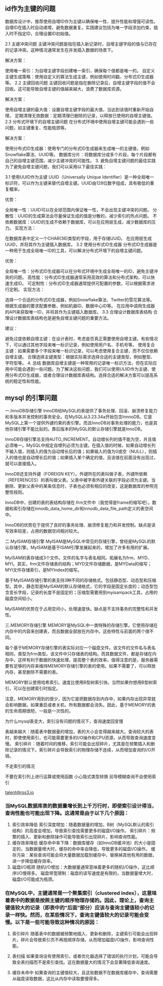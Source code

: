 ## id作为主键的问题
 数据库设计中，推荐使用自增ID作为主键以确保唯一性、提升性能和增强可读性。自增ID在插入时自动递增，避免数据重复。实践建议包括为唯一字段添加约束，插入时不指定ID，合理设置ID初始值。


2.1 主键冲突问题
主键冲突问题是指在插入新记录时，自增主键字段的值与已存在的记录冲突。这种情况通常发生在并发插入数据的场景下。

解决方案：

使用唯一索引：为自增主键字段创建唯一索引，确保每个值都是唯一的。
自定义主键生成策略：使用自定义的算法生成主键，例如使用时间戳、分布式ID生成器等。
2.2 主键回收问题
主键回收问题是指在删除记录后，自增主键字段的值不会回收。这可能导致自增主键的值越来越大，浪费了数据库资源。

解决方案：

使用自增主键的最大值：设置自增主键字段的最大值，当达到该值时重新开始自增。
定期清理无效数据：定期清理已删除的记录，以释放已使用的自增主键值。
2.3 分布式环境下的自增主键问题
在分布式环境中使用自增主键可能会遇到一些问题，如主键重复、性能瓶颈等。

解决方案：

使用分布式ID生成器：使用专门的分布式ID生成器来生成唯一的主键值，例如Snowflake算法、UUID等。
数据库分片：将数据库分成多个片段，每个片段都有自己的自增主键范围，减少主键冲突的可能性。
3. 避免自增主键问题的最佳实践
为了避免自增主键问题，我们可以采用以下最佳实践：

3.1 使用UUID作为主键
UUID（Universally Unique Identifier）是一种全局唯一标识符，可以作为主键来替代自增主键。UUID由128位数字组成，具有极低的重复概率。

优势：

全局唯一性：UUID可以在全球范围内保证唯一性，不会出现主键冲突的问题。
分散性：UUID的生成算法会尽量保证生成的值是分散的，减少索引的热点问题。
不依赖数据库：UUID的生成不依赖于数据库，可以在应用层生成，减少数据库的压力。
实现方法：

在数据库表中定义一个CHAR(36)类型的字段，用于存储UUID。
在应用层生成UUID，并将其作为主键插入数据库。
3.2 使用分布式ID生成器
分布式ID生成器是一种用于生成全局唯一ID的工具，可以解决分布式环境下的自增主键问题。

优势：

全局唯一性：分布式ID生成器可以在分布式环境中生成全局唯一的ID，避免主键冲突的问题。
高性能：分布式ID生成器通常采用高效的算法和分布式架构，可以快速生成ID。
可定制性：分布式ID生成器通常提供可配置的参数，可以根据需求进行定制。
实现方法：

选择一个合适的分布式ID生成器，例如Snowflake算法、Twitter的雪花算法等。
根据生成器的要求配置参数，例如机器ID、数据中心ID等。
在应用中调用生成器的API来获取唯一ID，并将其作为主键插入数据库。
3.3 合理设计数据库表结构
合理设计数据库表结构也是避免自增主键问题的重要方法。

建议：

避免过度依赖自增主键：在设计表时，考虑是否真正需要使用自增主键。有些情况下，可以通过其他字段来唯一标识记录，例如使用用户名、手机号等。
使用复合主键：如果需要多个字段来唯一标识记录，可以考虑使用复合主键，而不仅仅依赖自增主键。
合理选择主键类型：根据实际需求选择合适的主键类型，例如整型、字符型等。
4. 总结
数据库自增主键是一种常用的记录唯一标识方法，但在实际应用中可能会遇到一些问题。为了解决这些问题，我们可以使用UUID作为主键、使用分布式ID生成器，或者合理设计数据库表结构。选择合适的解决方案可以提高系统的稳定性和性能。



## mysql 的引擎问题
一.InnoDB存储引擎
InnoDB给MySQL的表提供了事务处理、回滚、崩溃修复能力和多版本并发控制的事务安全。在MySQL从3.23.34a开始包含InnnoDB。它是MySQL上第一个提供外键约束的表引擎。而且InnoDB对事务处理的能力，也是其他存储引擎不能比拟的。靠后版本的MySQL的默认存储引擎就是InnoDB。

InnoDB存储引擎总支持AUTO_INCREMENT。自动增长列的值不能为空，并且值必须唯一。MySQL中规定自增列必须为主键。在插入值的时候，如果自动增长列不输入值，则插入的值为自动增长后的值；如果输入的值为0或空（NULL），则插入的值也是自动增长后的值；如果插入某个确定的值，且该值在前面没有出现过，就可以直接插入。

InnoDB还支持外键（FOREIGN KEY）。外键所在的表叫做子表，外键所依赖（REFERENCES）的表叫做父表。父表中被字表外键关联的字段必须为主键。当删除、更新父表中的某条信息时，子表也必须有相应的改变，这是数据库的参照完整性规则。

InnoDB中，创建的表的表结构存储在.frm文件中（我觉得是frame的缩写吧）。数据和索引存储在innodb_data_home_dir和innodb_data_file_path定义的表空间中。

InnoDB的优势在于提供了良好的事务处理、崩溃修复能力和并发控制。缺点是读写效率较差，占用的数据空间相对较大。

二.MyISAM存储引擎
MyISAM是MySQL中常见的存储引擎，曾经是MySQL的默认存储引擎。MyISAM是基于ISAM引擎发展起来的，增加了许多有用的扩展。

MyISAM的表存储成3个文件。文件的名字与表名相同。拓展名为frm、MYD、MYI。其实，frm文件存储表的结构；MYD文件存储数据，是MYData的缩写；MYI文件存储索引，是MYIndex的缩写。

基于MyISAM存储引擎的表支持3种不同的存储格式。包括静态型、动态型和压缩型。其中，静态型是MyISAM的默认存储格式，它的字段是固定长度的；动态型包含变长字段，记录的长度不是固定的；压缩型需要用到myisampack工具，占用的磁盘空间较小。

MyISAM的优势在于占用空间小，处理速度快。缺点是不支持事务的完整性和并发性。


三.MEMORY存储引擎
MEMORY是MySQL中一类特殊的存储引擎。它使用存储在内存中的内容来创建表，而且数据全部放在内存中。这些特性与前面的两个很不同。

每个基于MEMORY存储引擎的表实际对应一个磁盘文件。该文件的文件名与表名相同，类型为frm类型。该文件中只存储表的结构。而其数据文件，都是存储在内存中，这样有利于数据的快速处理，提高整个表的效率。值得注意的是，服务器需要有足够的内存来维持MEMORY存储引擎的表的使用。如果不需要了，可以释放内存，甚至删除不需要的表。

MEMORY默认使用哈希索引。速度比使用B型树索引快。当然如果你想用B型树索引，可以在创建索引时指定。

注意，MEMORY用到的很少，因为它是把数据存到内存中，如果内存出现异常就会影响数据。如果重启或者关机，所有数据都会消失。因此，基于MEMORY的表的生命周期很短，一般是一次性的。


为什么mysql表变大，索引没有问题的情况下，查询速度回变慢


表越来越大：随着表中数据量的增加，表的大小会变得越来越大。查询较大的表时，即使使用索引，也可能需要更多的I/O操作和CPU资源，从而导致查询速度变慢。
索引碎片：随着时间的推移，索引可能会出现碎片，尤其是在频繁插入和删除记录的情况下。索引碎片会导致索引的物理存储不连续，从而增加查询的I/O开销。


不走索引的情况


不要在索引列上进行运算或使用函数  小心隐式类型转换   前导模糊查询不会使用索引  


talent@rss3.io


### 当MySQL数据库表的数据量增长到上千万行时，即使索引设计得当，查询性能也可能出现下降。这通常是由于以下几个原因：

1. 索引效率降低
索引深度增加：随着数据量的增加，B树（MySQL默认的索引结构）的高度会增加，导致索引查找需要更多的磁盘I/O操作。
索引碎片：频繁的插入、更新和删除操作可能导致索引出现碎片，影响查询性能。
2. 缓存效率降低
缓存命中率下降：数据库缓存（如InnoDB缓冲池）的大小是固定的，当数据量增大时，缓存的命中率会降低，导致更多的磁盘I/O操作。
缓存污染：某些查询可能会将大量数据加载到缓存中，替换掉其他有用的数据，进一步降低缓存效率。
3. 磁盘I/O瓶颈
随机I/O增加：大数据量通常意味着更多的随机I/O操作，这比顺序I/O慢得多。
磁盘带宽限制：磁盘的读写速度是有限的，当数据量增大时，磁盘I/O可能成为瓶颈。


### 在MySQL中，主键通常是一个聚集索引（clustered index），这意味着表中的数据是按照主键的顺序物理存储的。因此，理论上，查询主键值较大的记录（即表中的“后面”部分）应该与查询主键值较小的记录一样快。然而，在某些情况下，查询主键值较大的记录可能会变慢。以下是一些可能导致这种情况的原因：

1. 索引碎片
随着表中的数据被频繁地插入、更新和删除，主键索引可能会出现碎片。碎片会导致索引页不再按顺序存储，从而增加磁盘I/O操作，影响查询性能。

2. 表扫描
如果查询没有使用索引，或者优化器选择了错误的执行计划，可能会导致全表扫描而不是索引查找。这在数据量大的情况下会显著降低查询速度。

3. 缓存未命中
如果查询的主键值较大，且这些数据不在数据库缓存中，查询需要从磁盘读取数据，这比从内存中读取要慢得多。



